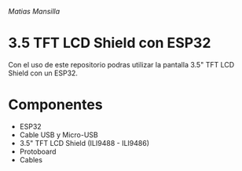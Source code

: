 _Matias Mansilla_
# 3.5 TFT LCD Shield con ESP32
Con el uso de este repositorio podras utilizar la pantalla 3.5" TFT LCD Shield con un ESP32.

# Componentes
- ESP32
- Cable USB y Micro-USB
- 3.5" TFT LCD Shield (ILI9488 - ILI9486)
- Protoboard
- Cables


